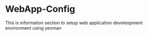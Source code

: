 WebApp-Config
=============

This is information section to setup web application develeopment environment using yeoman
